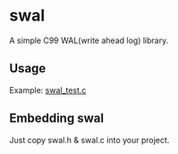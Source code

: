 swal
======

A simple C99 WAL(write ahead log) library.

## Usage

Example: [swal_test.c](https://github.com/yinqiwen/swal/blob/master/swal_test.c)

## Embedding swal

Just copy swal.h & swal.c into your project. 
